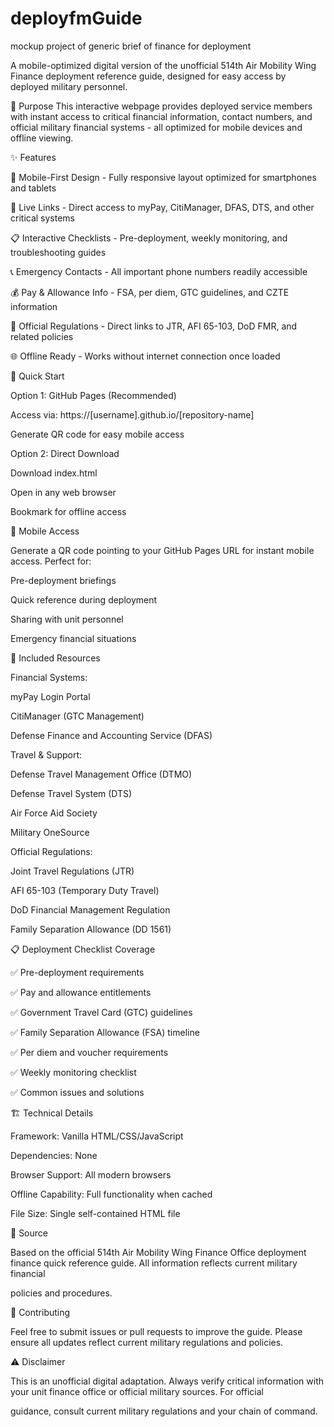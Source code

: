 # deployfmGuide
mockup project of generic brief of finance for deployment

A mobile-optimized digital version of the unofficial 514th Air Mobility Wing Finance deployment reference guide, designed for easy access by deployed military personnel.

🎯 Purpose
This interactive webpage provides deployed service members with instant access to critical financial information, contact numbers, and official military financial systems -
all optimized for mobile devices and offline viewing.

✨ Features

📱 Mobile-First Design - Fully responsive layout optimized for smartphones and tablets

🔗 Live Links - Direct access to myPay, CitiManager, DFAS, DTS, and other critical systems

📋 Interactive Checklists - Pre-deployment, weekly monitoring, and troubleshooting guides

📞 Emergency Contacts - All important phone numbers readily accessible

💰 Pay & Allowance Info - FSA, per diem, GTC guidelines, and CZTE information

📖 Official Regulations - Direct links to JTR, AFI 65-103, DoD FMR, and related policies

🌐 Offline Ready - Works without internet connection once loaded

🚀 Quick Start

Option 1: GitHub Pages (Recommended)

Access via: https://[username].github.io/[repository-name]

Generate QR code for easy mobile access

Option 2: Direct Download

Download index.html

Open in any web browser

Bookmark for offline access

📱 Mobile Access

Generate a QR code pointing to your GitHub Pages URL for instant mobile access. Perfect for:

Pre-deployment briefings

Quick reference during deployment

Sharing with unit personnel

Emergency financial situations

🔗 Included Resources

Financial Systems:

myPay Login Portal

CitiManager (GTC Management)

Defense Finance and Accounting Service (DFAS)

Travel & Support:

Defense Travel Management Office (DTMO)

Defense Travel System (DTS)

Air Force Aid Society

Military OneSource

Official Regulations:

Joint Travel Regulations (JTR)

AFI 65-103 (Temporary Duty Travel)

DoD Financial Management Regulation

Family Separation Allowance (DD 1561)

📋 Deployment Checklist Coverage

✅ Pre-deployment requirements

✅ Pay and allowance entitlements

✅ Government Travel Card (GTC) guidelines

✅ Family Separation Allowance (FSA) timeline

✅ Per diem and voucher requirements

✅ Weekly monitoring checklist

✅ Common issues and solutions

🏗️ Technical Details

Framework: Vanilla HTML/CSS/JavaScript

Dependencies: None

Browser Support: All modern browsers

Offline Capability: Full functionality when cached

File Size: Single self-contained HTML file

📄 Source

Based on the official 514th Air Mobility Wing Finance Office deployment finance quick reference guide. All information reflects current military financial 

policies and procedures.

🤝 Contributing

Feel free to submit issues or pull requests to improve the guide. Please ensure all updates reflect current military regulations and policies.

⚠️ Disclaimer

This is an unofficial digital adaptation. Always verify critical information with your unit finance office or official military sources. For official 

guidance, consult current military regulations and your chain of command.

